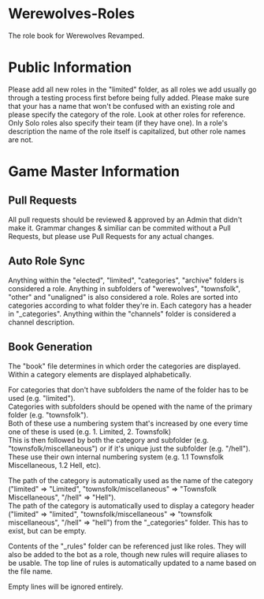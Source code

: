 # Werewolves-Roles
The role book for Werewolves Revamped.  

# Public Information 
Please add all new roles in the "limited" folder, as all roles we add usually go through a testing process first before being fully added. 
Please make sure that your has a name that won't be confused with an existing role and please specify the category of the role. Look at other roles for reference. 
Only Solo roles also specify their team (if they have one).
In a role's description the name of the role itself is capitalized, but other role names are not.

# Game Master Information
## Pull Requests
All pull requests should be reviewed & approved by an Admin that didn't make it. Grammar changes & similiar can be commited without a Pull Requests, but please use Pull Requests for any actual changes.  

## Auto Role Sync
Anything within the "elected", "limited", "categories", "archive" folders is considered a role. Anything in subfolders of "werewolves", "townsfolk", "other" and "unaligned" is also considered a role.    Roles are sorted into categories according to what folder they're in. Each category has a header in "\_categories". 
Anything within the "channels" folder is considered a channel description.

## Book Generation
The "book" file determines in which order the categories are displayed. Within a category elements are displayed alphabetically.  

For categories that don't have subfolders the name of the folder has to be used (e.g. "limited").  
Categories with subfolders should be opened with the name of the primary folder (e.g. "townsfolk").  
Both of these use a numbering system that's increased by one every time one of these is used (e.g. 1. Limited, 2. Townsfolk)  
This is then followed by both the category and subfolder (e.g. "townsfolk/miscellaneous") or if it's unique just the subfolder (e.g. "/hell"). These use their own internal numbering system (e.g. 1.1 Townsfolk Miscellaneous, 1.2 Hell, etc).  

The path of the category is automatically used as the name of the category ("limited" => "Limited", "townsfolk/miscellaneous" => "Townsfolk Miscellaneous", "/hell" => "Hell").  
The path of the category is automatically used to display a category header ("limited" => "limited", "townsfolk/miscellaneous" => "townsfolk miscellaneous", "/hell" => "hell") from the "\_categories" folder. This has to exist, but can be empty.  

Contents of the "\_rules" folder can be referenced just like roles. They will also be added to the bot as a role, though new rules will require aliases to be usable. The top line of rules is automatically updated to a name based on the file name.

Empty lines will be ignored entirely.  
